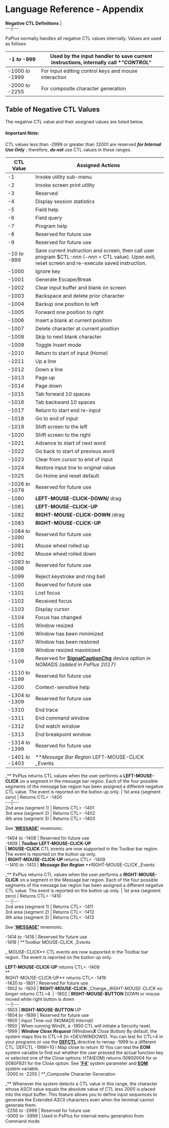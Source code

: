# Language Reference - Appendix 

**Negative CTL Definitions** |   
---|---  
  
PxPlus normally handles all negative CTL values internally. Values are used as follows

-1 _to_ -999 |  Used by the input handler to save current instructions, internally call **"*CONTROL"**  
---|---  
-1000 _to_ -1999 |  For input editing control keys and mouse interaction  
-2000 _to_ -2255 |  For composite character generation  
  
##  Table of Negative CTL Values

The negative CTL value and their assigned values are listed below.

#### **Important Note:**  
CTL values less than -2999 or greater than 32001 are reserved **_for Internal Use Only_** ; therefore, **_do not_** use CTL values in these ranges.

**CTL Value** |  **Assigned Actions**  
---|---  
-1 |  Invoke utility sub-menu  
-2 |  Invoke screen print utility  
-3 |  Reserved  
-4 |  Display session statistics  
-5 |  Field help  
-6 |  Field query  
-7  |  Program help  
-8 |  Reserved for future use  
-9 |  Reserved for future use  
-10 _to_ -999 |  Save current instruction and screen, then call user program $CTL-_nnn_ (-_nnn_ = CTL value). Upon exit, reset screen and re-execute saved instruction.  
-1000 |  Ignore key  
-1001 |  Generate Escape/Break  
-1002 |  Clear input buffer and blank on screen  
-1003 |  Backspace and delete prior character  
-1004 |  Backup one position to left  
-1005 |  Forward one position to right  
-1006 |  Insert a blank at current position  
-1007 |  Delete character at current position  
-1008 |  Skip to next blank character  
-1009 |  Toggle Insert mode  
-1010 |  Return to start of input (Home)  
-1011 |  Up a line  
-1012 |  Down a line  
-1013  |  Page up  
-1014 |  Page down  
-1015 |  Tab forward 10 spaces  
-1016 |  Tab backward 10 spaces  
-1017 |  Return to start end re-input  
-1018 |  Go to end of input  
-1019 |  Shift screen to the left  
-1020 |  Shift screen to the right  
-1021 |  Advance to start of next word  
-1022 |  Go back to start of previous word  
-1023 |  Clear from cursor to end of input  
-1024 |  Restore input line to original value  
-1025 |  Go Home and reset default  
-1026 _to_ -1079 |  Reserved for future use  
-1080 |  **LEFT-MOUSE-CLICK-DOWN/** drag  
-1081 |  **LEFT-MOUSE-CLICK-UP**  
-1082 |  **RIGHT-MOUSE-CLICK-DOWN** /drag  
-1083 |  **RIGHT-MOUSE-CLICK-UP**  
-1084 _to_ -1090 |  Reserved for future use  
-1091 |  Mouse wheel rolled up  
-1092 |  Mouse wheel rolled down  
-1093 _to_ -1098 |  Reserved for future use  
-1099 |  Reject keystroke and ring bell  
-1100 |  Reserved for future use  
-1101  |  Lost focus  
-1102 |  Received focus  
-1103 |  Display cursor  
-1104  |  Focus has changed  
-1105 |  Window resized  
-1106 |  Window has been minimized  
-1107 |  Window has been restored  
-1108 |  Window resized maximized  
-1109 |  Reserved for **[SignalCaptionChg](../mnemonics/option.htm#signalcaptionchg)** device option in NOMADS _(added in PxPlus 2017)_  
-1110 _to_ -1199 |  Reserved for future use  
-1200 |  Context-sensitive help  
-1304 _to_ -1309 |  Reserved for future use  
-1310 |  End trace  
-1311 |  End command window  
-1312 |  End watch window  
-1313 |  End breakpoint window  
-1314 _to_ -1399 |  Reserved for future use  
-1401 _to_ -1403 |  **_Message Bar Region_ LEFT-MOUSE-CLICK _Events  
  
_** PxPlus returns CTL values when the user performs a **LEFT-MOUSE-CLICK** on a segment in the message bar region. Each of the four possible segments of the message bar region has been assigned a different negative CTL value. The event is reported on the button up only. |  1st area (segment zero) |  Returns CTL= -1400  
---|---  
2nd area (segment 1) |  Returns CTL= -1401  
3rd area (segment 2) |  Returns CTL= -1402  
4th area (segment 3) |  Returns CTL= -1403  
  
See [**'MESSAGE'**](../mnemonics/message.md) mnemonic.  
  
-1404 _to_ -1408 |  Reserved for future use  
-1409 |  **_Toolbar_ LEFT-MOUSE-CLICK-UP**  
|  **MOUSE-CLICK** CTL events are now supported in the Toolbar bar region. The event is reported on the button up only.  
|  **RIGHT-MOUSE-CLICK-UP** returns CTL= -1409  
\--1410 _to_ -1413 |  **_Message Bar Region_** **RIGHT-MOUSE-CLICK _Events  
  
_** PxPlus returns CTL values when the user performs a **RIGHT-MOUSE-CLICK** on a segment in the Message bar region. Each of the four possible segments of the message bar region has been assigned a different negative CTL value. The event is reported on the button up only. |  1st area (segment zero) |  Returns CTL= -1410  
---|---  
2nd area (segment 1) |  Returns CTL= -1411  
3rd area (segment 2) |  Returns CTL= -1412  
4th area (segment 3) |  Returns CTL= -1413  
  
See [**'MESSAGE'**](../mnemonics/message.md) mnemonic.  
  
-1414 _to_ -1418 |  Reserved for future use  
-1419 |  **_Toolbar_ MOUSE-CLICK _Events  
  
_ MOUSE-CLICK** CTL events are now supported in the Toolbar bar region. The event is reported on the button up only.  
  
**LEFT-MOUSE-CLICK-UP** returns CTL= -1409  
**  
RIGHT-MOUSE-CLICK-UP** returns CTL= -1419  
-1420 _to_ -1801 |  Reserved for future use  
-1802 _to_ -1803 |  **RIGHT-MOUSE-CLICK** _Change.__RIGHT-MOUSE-CLICK no longer returns CTL=4._ |  -1802 |  **RIGHT-MOUSE-BUTTON** DOWN or mouse moved while right button is down  
---|---  
-1803 |  **RIGHT-MOUSE-BUTTON** UP  
-1804 _to_ -1899 |  Reserved for future use  
-1900 |  Input Time-out (NOMADS Internal)  
-1950 |  When running WindX, a -1950 CTL will initiate a Security reset.  
-1999 |  **_Window Close Request_**  _(Windows**X** Close Button)_ By default, the system maps this to CTL=4 (in *DEV/WINDOWS). You can test for CTL=4 in your programs or use the [**DEFCTL**](../directives/defctl.md) directive to remap -1999 to a different CTL: DEFCTL -1999=10 ! Map close to return 10 You can test the **EOM** system variable to find out whether the user pressed the actual function key or selected one of the Close options: HTA(EOM) returns $00800004$ for <Alt-F4> or $0080F831$ for the Close option. See **['F4'](../parameters/f4.md)** system parameter and **[EOM](../variables/eom.md)** system variable.  
-2000 _to_ -2255 |  **_Composite Character Generation  
  
_** Whenever the system detects a CTL value in this range, the character whose ASCII value equals the absolute value of CTL less 2000 is placed into the input buffer. This feature allows you to define input sequences to generate the Extended ASCII characters even when the terminal cannot generate them.  
-2256 _to_ -2999 |  Reserved for future use  
-3000 _to_ -3999 |  Used in PxPlus for internal menu generation from Command mode
